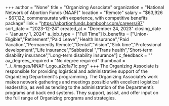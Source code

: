 +++
author = "None"
title = "Organizing Associate"
organization = "National Network of Abortion Funds (NAAF)"
location = "Remote"
salary = "$63,926 - $67,122, commensurate with experience, with competitive benefits package"
link = "https://abortionfunds.bamboohr.com/careers/87"
sort_date = "2023-12-24"
created_at = "December 24, 2023"
closing_date = "January 1, 2024"
a_job_type = ["Full Time"]
b_benefits = ["Union-Eligible","Retirement","Paid Leave","Health Insurance","Paid Vacation","Permanently Remote","Dental","Vision","Sick time","Professional development","Life insurance","Sabbatical ","Trans health","Short-term disability insurance","Long-term disability insurance"]
c_feedback = ""
aa_degrees_required = "No degree required"
thumbnail = "../../images/NNAF-Logo_a2dfa71c.png"
+++
The Organizing Associate is responsible for providing logistical and administrative support of the Organizing Department's programming. The Organizing Associate’s work makes network gatherings and meetings possible with excellent logistical leadership, as well as tending to the administration of the Department’s programs and back end systems. They support, assist, and offer input on the full range of Organizing programs and strategies.